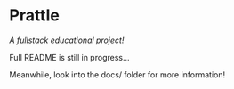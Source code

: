 # Prattle
*A fullstack educational project!*

Full README is still in progress...

Meanwhile, look into the docs/ folder for more information!